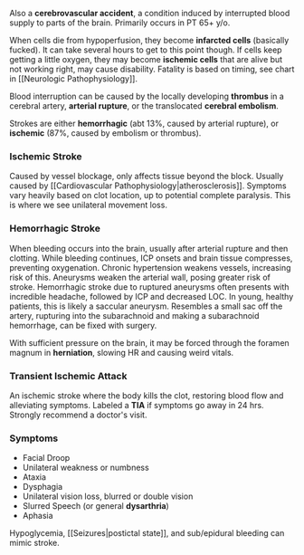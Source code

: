 Also a **cerebrovascular accident**, a condition induced by interrupted blood supply to parts of the brain. Primarily occurs in PT 65+ y/o. 

When cells die from hypoperfusion, they become **infarcted cells** (basically fucked). It can take several hours to get to this point though. If cells keep getting a little oxygen, they may become **ischemic cells** that are alive but not working right, may cause disability. Fatality is based on timing, see chart in [[Neurologic Pathophysiology]].

Blood interruption can be caused by the locally developing **thrombus** in a cerebral artery, **arterial rupture**, or the translocated **cerebral embolism**.

Strokes are either **hemorrhagic** (abt 13%, caused by arterial rupture), or **ischemic** (87%, caused by embolism or thrombus).

### Ischemic Stroke
Caused by vessel blockage, only affects tissue beyond the block. Usually caused by [[Cardiovascular Pathophysiology|atherosclerosis]]. Symptoms vary heavily based on clot location, up to potential complete paralysis. This is where we see unilateral movement loss.

### Hemorrhagic Stroke
When bleeding occurs into the brain, usually after arterial rupture and then clotting. While bleeding continues, ICP onsets and brain tissue compresses, preventing oxygenation. Chronic hypertension weakens vessels, increasing risk of this. 
Aneurysms weaken the arterial wall, posing greater risk of stroke. Hemorrhagic stroke due to ruptured aneurysms often presents with incredible headache, followed by ICP and decreased LOC. 
In young, healthy patients, this is likely a saccular aneurysm. Resembles a small sac off the artery, rupturing into the subarachnoid and making a subarachnoid hemorrhage, can be fixed with surgery.

With sufficient pressure on the brain, it may be forced through the foramen magnum in **herniation**, slowing HR and causing weird vitals.

### Transient Ischemic Attack
An ischemic stroke where the body kills the clot, restoring blood flow and alleviating symptoms. Labeled a **TIA** if symptoms go away in 24 hrs. Strongly recommend a doctor's visit.

### Symptoms
 - Facial Droop
 - Unilateral weakness or numbness
 - Ataxia
 - Dysphagia
 - Unilateral vision loss, blurred or double vision
 - Slurred Speech (or general **dysarthria**)
 - Aphasia

Hypoglycemia, [[Seizures|postictal state]], and sub/epidural bleeding can mimic stroke.